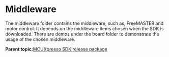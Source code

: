 # Middleware

The middleware folder contains the middleware, such as, FreeMASTER and motor control. It depends on the middleware items chosen when the SDK is downloaded. There are demos under the board folder to demonstrate the usage of the chosen middleware.

**Parent topic:**[MCUXpresso SDK release package](../topics/mcuxpresso_sdk_release_package.md)

